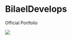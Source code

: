 # BilaelDevelops
Official Portfolio

<table>
  <tr><a href="https://stars.github.com/profiles/muhammadbilal12/"><img src="https://github.com/MuhammadBilal24/bilaeldevelops/blob/main/front.PNG" /></a></tr>
</table>
